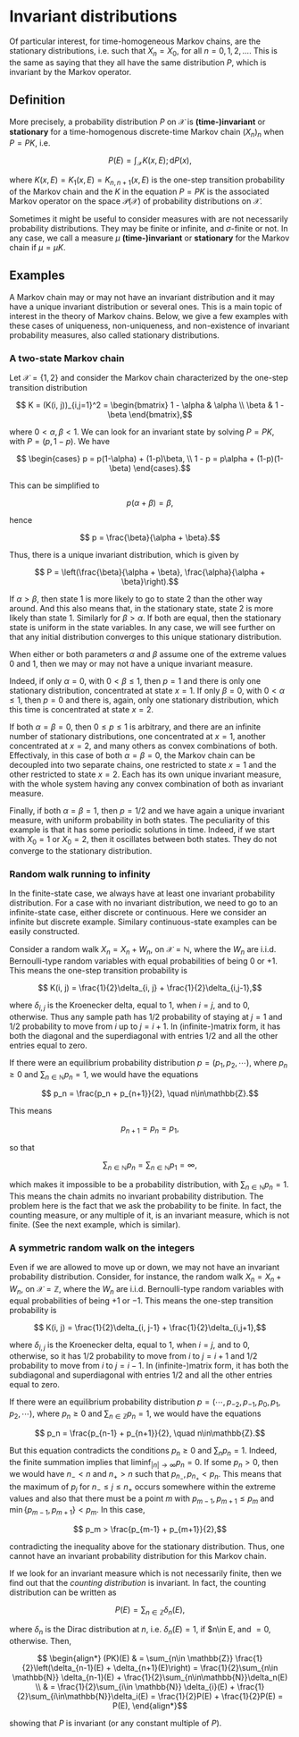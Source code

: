 # Invariant distributions

Of particular interest, for time-homogeneous Markov chains, are the stationary distributions, i.e. such that $X_n = X_0,$ for all $n=0, 1, 2, \ldots.$ This is the same as saying that they all have the same distribution $P,$ which is invariant by the Markov operator.

## Definition

More precisely, a probability distribution $P$ on $\mathcal{X}$ is **(time-)invariant** or **stationary** for a time-homogenous discrete-time Markov chain $(X_n)_n$ when $P = PK,$ i.e.
```math
    P(E) = \int_{\mathcal{X}} K(x, E);\mathrm{d}P(x),
```
where $K(x, E) = K_1(x, E) = K_{n,n+1}(x, E)$ is the one-step transition probability of the Markov chain and the $K$ in the equation $P = PK$ is the associated Markov operator on the space $\mathcal{P}(\mathcal{X})$ of probability distributions on $\mathcal{X}.$

Sometimes it might be useful to consider measures with are not necessarily probability distributions. They may be finite or infinite, and $\sigma$-finite or not. In any case, we call a measure $\mu$ **(time-)invariant** or **stationary** for the Markov chain if $\mu = \mu K.$

## Examples

A Markov chain may or may not have an invariant distribution and it may have a unique invariant distribution or several ones. This is a main topic of interest in the theory of Markov chains. Below, we give a few examples with these cases of uniqueness, non-uniqueness, and non-existence of invariant probability measures, also called stationary distributions.

### A two-state Markov chain

Let $\mathcal{X} = \{1, 2\}$ and consider the Markov chain characterized by the one-step transition distribution
```math
    K = (K(i, j))_{i,j=1}^2 = \begin{bmatrix}
        1 - \alpha & \alpha \\
        \beta & 1 - \beta
    \end{bmatrix},
```
where $0 < \alpha, \beta < 1.$ We can look for an invariant state by solving $P = PK,$ with $P = (p, 1-p).$ We have
```math
    \begin{cases}
        p = p(1-\alpha) + (1-p)\beta, \\
        1 - p = p\alpha + (1-p)(1-\beta)
    \end{cases}.
```
This can be simplified to
```math
    p(\alpha + \beta) = \beta,
```
hence
```math
    p = \frac{\beta}{\alpha + \beta}.
```
Thus, there is a unique invariant distribution, which is given by
```math
    P = \left(\frac{\beta}{\alpha + \beta}, \frac{\alpha}{\alpha + \beta}\right).
```

If $\alpha > \beta,$ then state $1$ is more likely to go to state $2$ than the other way around. And this also means that, in the stationary state, state $2$ is more likely than state $1$. Similarly for $\beta > \alpha.$ If both are equal, then the stationary state is uniform in the state variables. In any case, we will see further on that any initial distribution converges to this unique stationary distribution.

When either or both parameters $\alpha$ and $\beta$ assume one of the extreme values $0$ and $1,$ then we may or may not have a unique invariant measure.

Indeed, if only $\alpha = 0,$ with $0 < \beta \leq 1,$ then $p=1$ and there is only one stationary distribution, concentrated at state $x=1.$ If only $\beta = 0,$ with $0 < \alpha \leq 1,$ then $p=0$ and there is, again, only one stationary distribution, which this time is concentrated at state $x=2.$

If both $\alpha = \beta = 0,$ then $0\leq p \leq 1$ is arbitrary, and there are an infinite number of stationary distributions, one concentrated at $x=1,$ another concentrated at $x=2,$ and many others as convex combinations of both. Effectivaly, in this case of both $\alpha=\beta=0,$ the Markov chain can be decoupled into two separate chains, one restricted to state $x=1$ and the other restricted to state $x=2.$ Each has its own unique invariant measure, with the whole system having any convex combination of both as invariant measure.

Finally, if both $\alpha = \beta = 1,$ then $p=1/2$ and we have again a unique invariant measure, with uniform probability in both states. The peculiarity of this example is that it has some periodic solutions in time. Indeed, if we start with $X_0 = 1$ or $X_0 = 2,$ then it oscillates between both states. They do not converge to the stationary distribution.

### Random walk running to infinity

In the finite-state case, we always have at least one invariant probability distribution. For a case with no invariant distribution, we need to go to an infinite-state case, either discrete or continuous. Here we consider an infinite but discrete example. Similary continuous-state examples can be easily constructed.

Consider a random walk $X_n = X_n + W_n,$ on $\mathcal{X} = \mathbb{N},$ where the $W_n$ are i.i.d. Bernoulli-type random variables with equal probabilities of being $0$ or $+1.$ This means the one-step transition probability is
```math
    K(i, j) = \frac{1}{2}\delta_{i, j} + \frac{1}{2}\delta_{i,j-1},
```
where $\delta_{i,j}$ is the Kroenecker delta, equal to $1,$ when $i=j,$ and to $0,$ otherwise. Thus any sample path has $1/2$ probability of staying at $j=1$ and $1/2$ probability to move from $i$ up to $j=i+1.$ In (infinite-)matrix form, it has both the diagonal and the superdiagonal with entries $1/2$ and all the other entries equal to zero.

If there were an equilibrium probability distribution $p = (p_1, p_2, \cdots),$ where $p_n \geq 0$ and $\sum_{n\in\mathbb{N}} p_n = 1,$ we would have the equations
```math
    p_n = \frac{p_n + p_{n+1}}{2}, \quad n\in\mathbb{Z}.
```
This means
```math
    p_{n+1} = p_n = p_1,
```
so that
```math
    \sum_{n\in\mathbb{N}} p_n = \sum_{n\in\mathbb{N}} p_1 = \infty,
```
which makes it impossible to be a probability distribution, with $\sum_{n\in\mathbb{N}} p_n = 1.$ This means the chain admits no invariant probability distribution. The problem here is the fact that we ask the probability to be finite. In fact, the counting measure, or any multiple of it, is an invariant measure, which is not finite. (See the next example, which is similar).

### A symmetric random walk on the integers

Even if we are allowed to move up or down, we may not have an invariant probability distribution. Consider, for instance, the random walk $X_n = X_n + W_n,$ on $\mathcal{X} = \mathbb{Z},$ where the $W_n$ are i.i.d. Bernoulli-type random variables with equal probabilities of being $+1$ or $-1.$ This means the one-step transition probability is
```math
    K(i, j) = \frac{1}{2}\delta_{i, j-1} + \frac{1}{2}\delta_{i,j+1},
```
where $\delta_{i,j}$ is the Kroenecker delta, equal to $1,$ when $i=j,$ and to $0,$ otherwise, so it has $1/2$ probability to move from $i$ to $j=i+1$ and $1/2$ probability to move from $i$ to $j=i-1.$ In (infinite-)matrix form, it has both the subdiagonal and superdiagonal with entries $1/2$ and all the other entries equal to zero.

If there were an equilibrium probability distribution $p = (\cdots, p_{-2}, p_{-1}, p_0, p_1, p_2, \cdots),$ where $p_n \geq 0$ and $\sum_{n\in\mathbb{Z}} p_n = 1,$ we would have the equations
```math
    p_n = \frac{p_{n-1} + p_{n+1}}{2}, \quad n\in\mathbb{Z}.
```
But this equation contradicts the conditions $p_n \geq 0$ and $\sum_n p_n = 1.$ Indeed, the finite summation implies that $\liminf_{|n|\rightarrow \infty} p_n = 0.$ If some $p_n > 0,$ then we would have $n_- < n$ and $n_+ > n$ such that $p_{n_-}, p_{n_+} < p_n.$ This means that the maximum of $p_j$ for $n_- \leq j \leq n_+$ occurs somewhere within the extreme values and also that there must be a point $m$ with $p_{m-1}, p_{m+1} \leq p_m$ and $\min\{p_{m-1}, p_{m+1}\} < p_m$. In this case,
```math
    p_m > \frac{p_{m-1} + p_{m+1}}{2},
```
contradicting the inequality above for the stationary distribution. Thus, one cannot have an invariant probability distribution for this Markov chain.

If we look for an invariant measure which is not necessarily finite, then we find out that the *counting distribution* is invariant. In fact, the counting distribution can be written as
```math
    P(E) = \sum_{n\in \mathbb{Z}} \delta_n(E),
```
where $\delta_n$ is the Dirac distribution at $n,$ i.e. $\delta_n(E) = 1,$ if $n\in E, and $= 0,$ otherwise. Then,
```math
    \begin{align*}
        (PK)(E) & = \sum_{n\in \mathbb{Z}} \frac{1}{2}\left(\delta_{n-1}(E) + \delta_{n+1}(E)\right) = \frac{1}{2}\sum_{n\in \mathbb{N}} \delta_{n-1}(E) + \frac{1}{2}\sum_{n\in\mathbb{N}}\delta_n(E) \\
        & = \frac{1}{2}\sum_{i\in \mathbb{N}} \delta_{i}(E) + \frac{1}{2}\sum_{i\in\mathbb{N}}\delta_i(E) = \frac{1}{2}P(E) + \frac{1}{2}P(E) = P(E),
    \end{align*}
```
showing that $P$ is invariant (or any constant multiple of $P$).